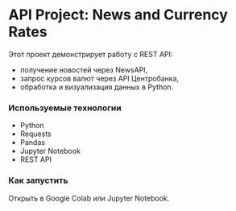 # API Project: News and Currency Rates

Этот проект демонстрирует работу с REST API:
- получение новостей через NewsAPI,
- запрос курсов валют через API Центробанка,
- обработка и визуализация данных в Python.

### Используемые технологии
- Python
- Requests
- Pandas
- Jupyter Notebook
- REST API

### Как запустить
Открыть в Google Colab или Jupyter Notebook.
